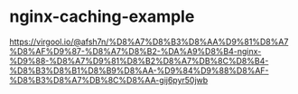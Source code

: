﻿# nginx-caching-example
https://virgool.io/@afsh7n/%D8%A7%D8%B3%D8%AA%D9%81%D8%A7%D8%AF%D9%87-%D8%A7%D8%B2-%DA%A9%D8%B4-nginx-%D9%88-%D8%A7%D9%81%D8%B2%D8%A7%DB%8C%D8%B4-%D8%B3%D8%B1%D8%B9%D8%AA-%D9%84%D9%88%D8%AF-%D8%B3%D8%A7%DB%8C%D8%AA-gij6pyr50jwb
